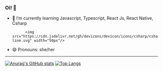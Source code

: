 ### Oi!  👋






- 🌱 I’m currently learning Javascript, Typescript, React Js, React Native, Csharp


            <img src="https://cdn.jsdelivr.net/gh/devicons/devicon/icons/csharp/csharp-line.svg" width="50px"/>
          
          
          
- 😄 Pronouns: she/her

<hr>

[![Anurag's GitHub stats](https://github-readme-stats.vercel.app/api?username=camila-pang&show_icons=true&theme=gruvbox)](https://github.com/camila-pang/github-readme-stats) [![Top Langs](https://github-readme-stats.vercel.app/api/top-langs/?username=camila-pang&layout=compact&theme=gruvbox)](https://github.com/anuraghazra/github-readme-stats)


           
            
          

